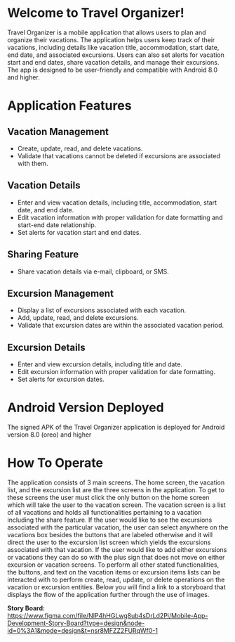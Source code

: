 # Welcome to Travel Organizer!

Travel Organizer is a mobile application that allows users to plan and organize their vacations. The application helps users keep track of their vacations, including details like vacation title, accommodation, start date, end date, and associated excursions. Users can also set alerts for vacation start and end dates, share vacation details, and manage their excursions. The app is designed to be user-friendly and compatible with Android 8.0 and higher.

# Application Features

## Vacation Management

- Create, update, read, and delete vacations.
- Validate that vacations cannot be deleted if excursions are associated with them.

## Vacation Details

- Enter and view vacation details, including title, accommodation, start date, and end date.
- Edit vacation information with proper validation for date formatting and start-end date relationship.
- Set alerts for vacation start and end dates.

## Sharing Feature

- Share vacation details via e-mail, clipboard, or SMS.

## Excursion Management

- Display a list of excursions associated with each vacation.
- Add, update, read, and delete excursions.
- Validate that excursion dates are within the associated vacation period.

## Excursion Details

- Enter and view excursion details, including title and date.
- Edit excursion information with proper validation for date formatting.
- Set alerts for excursion dates.

# Android Version Deployed
The signed APK of the Travel Organizer application is deployed for Android version 8.0 (oreo) and higher
#  How To Operate
The application consists of 3 main screens. The home screen, the vacation list, and the excursion list are the three screens in the application. To get to these screens the user must click the only button on the home screen which will take the user to the vacation screen. The vacation screen is a list of all vacations and holds all functionalities pertaining to a vacation including the share feature. If the user would like to see the excursions associated with the particular vacation, the user can select anywhere on the vacations box besides the buttons that are labeled otherwise and it will direct the user to the excursion list screen which yields the excursions associated with that vacation. If the user would like to add either excursions or vacations they can do so with the plus sign that does not move on either excursion or vacation screens. To perform all other stated functionalities, the buttons, and text on the vacation items or excursion items lists can be interacted with to perform create, read, update, or delete operations on the vacation or excursion entities. Below you will find a link to a storyboard that displays the flow of the application further through the use of images.

<B> Story Board: </b> https://www.figma.com/file/NlP4hHGLwg8ub4sDrLd2Pi/Mobile-App-Development-Story-Board?type=design&node-id=0%3A1&mode=design&t=nsr8MFZZ2FURqWf0-1
